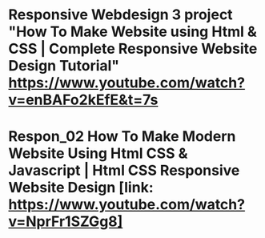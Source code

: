 # Responsive Webdesign 3 project "How To Make Website using Html & CSS | Complete Responsive Website Design Tutorial" https://www.youtube.com/watch?v=enBAFo2kEfE&t=7s 

# Respon_02 How To Make Modern Website Using Html CSS & Javascript | Html CSS Responsive Website Design [link: https://www.youtube.com/watch?v=NprFr1SZGg8]

